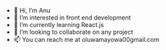 - 👋 Hi, I’m Anu
- 👀 I’m interested in front end development
- 🌱 I’m currently learning React.js
- 💞️ I’m looking to collaborate on any project
- 📫 You can reach me at oluwamayowa00gmail.com

<!---
pasta022/pasta022 is a ✨ special ✨ repository because its `README.md` (this file) appears on your GitHub profile.
You can click the Preview link to take a look at your changes.
--->
